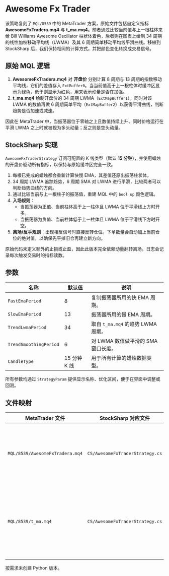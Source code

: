 # Awesome Fx Trader

该策略复刻了 `MQL/8539` 中的 MetaTrader 方案，原始文件包括自定义指标 **AwesomeFxTradera.mq4** 与 **t_ma.mq4**。前者通过比较当前值与上一根柱体来给 Bill Williams Awesome Oscillator 柱状体着色，后者则在图表上绘制 34 周期的线性加权移动平均线（LWMA）及其 6 周期简单移动平均线平滑曲线。移植到 StockSharp 后，我们保持相同的计算方式，并把颜色变化转换成交易信号。

## 原始 MQL 逻辑

1. **AwesomeFxTradera.mq4** 对 **开盘价** 分别计算 8 周期与 13 周期的指数移动平均线，它们的差值存入 `ExtBuffer0`。当当前值高于上一根柱体时缓冲区显示为绿色，低于则显示为红色，用来表示动量是否在加强。
2. **t_ma.mq4** 绘制开盘价的 34 周期 LWMA（`ExtMapBuffer1`），同时对该 LWMA 的数值再做 6 周期简单平均（`ExtMapBuffer2`）以获得平滑曲线，判断趋势是否加速或减速。

因此在 MetaTrader 中，当振荡器位于零轴之上且数值持续上升、同时价格运行在平滑 LWMA 之上时就被视为多头动量；反之则是空头动量。

## StockSharp 实现

`AwesomeFxTraderStrategy` 订阅可配置的 K 线类型（默认 **15 分钟**），并使用蜡烛的开盘价驱动所有指标，以保持与原始缓冲区完全一致。

1. 每根已完成的蜡烛都会重新计算快慢 EMA，其差值还原出振荡柱状体。
2. 34 周期 LWMA 追踪趋势，6 周期 SMA 对 LWMA 进行平滑，比较两者可以判断趋势曲线的方向。
3. 通过比较当前与上一根柱子的振荡值，重建 MQL 中的 `bool up` 颜色逻辑。
4. **入场规则**：
   - 当振荡器为正值、当前柱体高于上一柱体且 LWMA 位于平滑线上方时开多。
   - 当振荡器为负值、当前柱体低于上一柱体且 LWMA 位于平滑线下方时开空。
5. **离场/反手规则**：出现相反信号时直接反转仓位。下单数量会自动加上当前仓位的绝对值，以确保先平掉旧仓再建立新方向。

原始代码未定义额外的止损或止盈，因此此版本完全依赖动量翻转离场。日志会记录每次触发交易时的指标读数。

## 参数

| 名称 | 默认值 | 说明 |
| --- | --- | --- |
| `FastEmaPeriod` | 8 | 复制振荡器所用的快 EMA 周期。 |
| `SlowEmaPeriod` | 13 | 振荡器所用的慢 EMA 周期。 |
| `TrendLwmaPeriod` | 34 | 取自 `t_ma.mq4` 的趋势 LWMA 周期。 |
| `TrendSmoothingPeriod` | 6 | 对 LWMA 数值做平滑的 SMA 窗口长度。 |
| `CandleType` | 15 分钟 K 线 | 用于所有计算的蜡烛数据类型。 |

所有参数均通过 `StrategyParam` 提供显示名称、优化区间，便于在界面中调整或回测。

## 文件映射

| MetaTrader 文件 | StockSharp 对应文件 | 备注 |
| --- | --- | --- |
| `MQL/8539/AwesomeFxTradera.mq4` | `CS/AwesomeFxTraderStrategy.cs` | 复刻基于开盘价的双 EMA 振荡器及其颜色判定。 |
| `MQL/8539/t_ma.mq4` | `CS/AwesomeFxTraderStrategy.cs` | 实现 34 周期 LWMA 与 6 周期 SMA 平滑的趋势过滤器。 |

按需求未创建 Python 版本。
